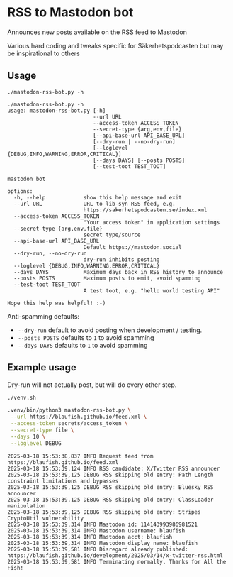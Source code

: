 # RSS to Mastodon bot

Announces new posts available on the RSS feed to Mastodon

Various hard coding and tweaks specific for Säkerhetspodcasten
but may be inspirational to others

## Usage

`./mastodon-rss-bot.py -h`

``` plain
./mastodon-rss-bot.py -h
usage: mastodon-rss-bot.py [-h]
                           --url URL
                           --access-token ACCESS_TOKEN
                           --secret-type {arg,env,file}
                           [--api-base-url API_BASE_URL]
                           [--dry-run | --no-dry-run]
                           [--loglevel {DEBUG,INFO,WARNING,ERROR,CRITICAL}]
                           [--days DAYS] [--posts POSTS]
                           [--test-toot TEST_TOOT]

mastodon bot

options:
  -h, --help            show this help message and exit
  --url URL             URL to lib-syn RSS feed, e.g.
                        https://sakerhetspodcasten.se/index.xml
  --access-token ACCESS_TOKEN
                        "Your access token" in application settings
  --secret-type {arg,env,file}
                        secret type/source
  --api-base-url API_BASE_URL
                        Default https://mastodon.social
  --dry-run, --no-dry-run
                        dry-run inhibits posting
  --loglevel {DEBUG,INFO,WARNING,ERROR,CRITICAL}
  --days DAYS           Maximum days back in RSS history to announce
  --posts POSTS         Maximum posts to emit, avoid spamming
  --test-toot TEST_TOOT
                        A test toot, e.g. "hello world testing API"

Hope this help was helpful! :-)
```

Anti-spamming defaults:
* `--dry-run` default to avoid posting when development / testing.
* `--posts POSTS` defaults to `1` to avoid spamming
* `--days DAYS` defaults to `1` to avoid spamming

## Example usage

Dry-run will not actually post, but will do every other step.

``` bash
./venv.sh

.venv/bin/python3 mastodon-rss-bot.py \
 --url https://blaufish.github.io/feed.xml \
 --access-token secrets/access_token \
 --secret-type file \
 --days 10 \
 --loglevel DEBUG
```

``` plain
2025-03-18 15:53:38,837 INFO Request feed from https://blaufish.github.io/feed.xml
2025-03-18 15:53:39,124 INFO RSS candidate: X/Twitter RSS announcer
2025-03-18 15:53:39,125 DEBUG RSS skipping old entry: Path Length constraint limitations and bypasses
2025-03-18 15:53:39,125 DEBUG RSS skipping old entry: Bluesky RSS announcer
2025-03-18 15:53:39,125 DEBUG RSS skipping old entry: ClassLoader manipulation
2025-03-18 15:53:39,125 DEBUG RSS skipping old entry: Stripes CryptoUtil vulnerability
2025-03-18 15:53:39,314 INFO Mastodon id: 114143993986981521
2025-03-18 15:53:39,314 INFO Mastodon username: blaufish
2025-03-18 15:53:39,314 INFO Mastodon acct: blaufish
2025-03-18 15:53:39,314 INFO Mastodon display name: blaufish
2025-03-18 15:53:39,581 INFO Disregard already published: https://blaufish.github.io/development/2025/03/14/x-twitter-rss.html
2025-03-18 15:53:39,581 INFO Terminating normally. Thanks for All the Fish!
```
